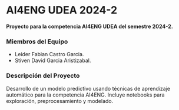 # AI4ENG UDEA 2024-2

**Proyecto para la competencia AI4ENG UDEA del semestre 2024-2.**

### **Miembros del Equipo**
- Leider Fabian Castro Garcia.
- Stiven David Garcia Aristizabal.

### **Descripción del Proyecto**
Desarrollo de un modelo predictivo usando técnicas de aprendizaje automático para la competencia AI4ENG. Incluye notebooks para exploración, preprocesamiento y modelado.
